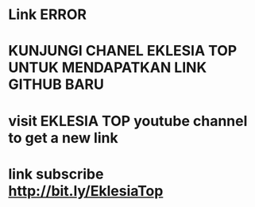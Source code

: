 # Link ERROR

# KUNJUNGI CHANEL EKLESIA TOP UNTUK MENDAPATKAN LINK GITHUB BARU
# visit EKLESIA TOP youtube channel to get a new link
# link subscribe http://bit.ly/EklesiaTop
